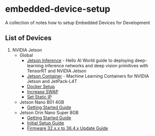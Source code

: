 # embedded-device-setup

A collection of notes how to setup Embedded Devices for Development

## List of Devices

1. NVIDIA Jetson 
    - Global
      - [Jetson Inference](https://github.com/dusty-nv/jetson-inference) - Hello AI World guide to deploying deep-learning inference networks and deep vision primitives with TensorRT and NVIDIA Jetson
      - [Jetson Container](https://github.com/dusty-nv/jetson-containers) - Machine Learning Containers for NVIDIA Jetson and JetPack-L4T
      - [Docker Setup](https://www.forecr.io/blogs/installation/how-to-install-and-run-docker-on-jetson-nano?srsltid=AfmBOoqTyQKSzwlXi4IQCl60gygn15bUVp_Gary2r1VAAOCX_wZzBeR3)
      - [Increase SWAP](https://www.forecr.io/blogs/programming/how-to-increase-swap-space-on-jetson-modules)
      - [Set Static IP](https://www.forecr.io/blogs/connectivity/how-to-set-static-ip-for-jetson)
    - Jetson Nano B01 4GB 
      - [Getting Started Guide](https://developer.nvidia.com/embedded/learn/get-started-jetson-nano-devkit)
    - Jetson Orin Nano Super 8GB
      - [Getting Started Guide](https://developer.nvidia.com/embedded/learn/get-started-jetson-orin-nano-devkit)
      - [Initial Setup Guide](https://www.jetson-ai-lab.com/initial_setup_jon.html)
      - [Firmware 32.x.x to 36.4.x Update Guide](https://docs.nvidia.com/jetson/archives/r36.3/DeveloperGuide/SD/FlashingSupport.html#updating-jetson-orin-nano-devkit-from-jetpack-5-to-jetpack-6)


